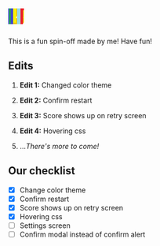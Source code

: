 # ![2048](/favicon.ico)
This is a fun spin-off made by me! Have fun!

## Edits

1. **Edit 1:** Changed color theme

1. **Edit 2:** Confirm restart

1. **Edit 3:** Score shows up on retry screen

1. **Edit 4:** Hovering css

1. ..._There's more to come!_

## Our checklist

- [x] Change color theme
- [x] Confirm restart
- [x] Score shows up on retry screen
- [x] Hovering css
- [ ] Settings screen
- [ ] Confirm modal instead of confirm alert
